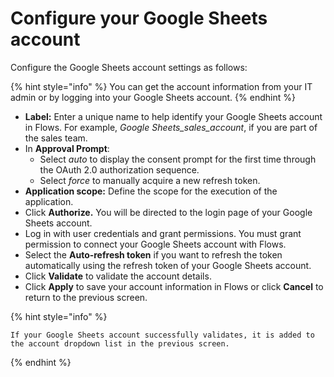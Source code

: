 # Configure your Google Sheets account

Configure the Google Sheets account settings as follows:

{% hint style="info" %}
You can get the account information from your IT admin or by logging into your Google Sheets account.
{% endhint %}

* **Label:** Enter a unique name to help identify your Google Sheets account in Flows. For example, _Google Sheets\_sales\_account_, if you are part of the sales team.
* In **Approval Prompt**:
  * Select _auto_ to display the consent prompt for the first time through the OAuth 2.0 authorization sequence.
  * Select _force_ to manually acquire a new refresh token.
* **Application scope:** Define the scope for the execution of the application.
* Click **Authorize.** You will be directed to the login page of your Google Sheets account.
* Log in with user credentials and grant permissions. You must grant permission to connect your Google Sheets account with Flows.
* Select the **Auto-refresh token** if you want to refresh the token automatically using the refresh token of your Google Sheets account.
* Click **Validate** to validate the account details.
* Click **Apply** to save your account information in Flows or click **Cancel** to return to the previous screen.

{% hint style="info" %}
```
If your Google Sheets account successfully validates, it is added to the account dropdown list in the previous screen.
```
{% endhint %}

